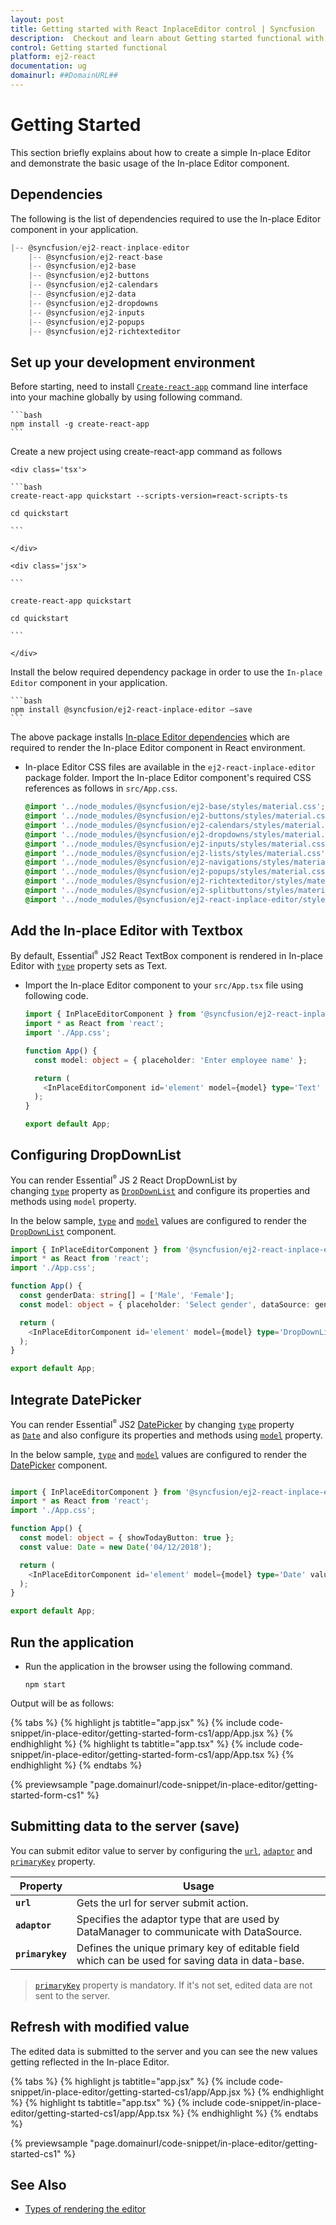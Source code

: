 ```yaml
---
layout: post
title: Getting started with React InplaceEditor control | Syncfusion
description:  Checkout and learn about Getting started functional with React Inplace editor component of Syncfusion Essential JS 2 and more details.
control: Getting started functional 
platform: ej2-react
documentation: ug
domainurl: ##DomainURL##
---
```


# Getting Started

This section briefly explains about how to create a simple In-place Editor and demonstrate the basic usage of the In-place Editor component.

## Dependencies

The following is the list of dependencies required to use the In-place Editor component in your application.

```javascript
|-- @syncfusion/ej2-react-inplace-editor
    |-- @syncfusion/ej2-react-base
    |-- @syncfusion/ej2-base
    |-- @syncfusion/ej2-buttons
    |-- @syncfusion/ej2-calendars
    |-- @syncfusion/ej2-data
    |-- @syncfusion/ej2-dropdowns
    |-- @syncfusion/ej2-inputs
    |-- @syncfusion/ej2-popups
    |-- @syncfusion/ej2-richtexteditor
```

## Set up your development environment

Before starting, need to install [`Create-react-app`](https://github.com/facebook/create-react-app) command line interface into your machine globally by using following command.

    ```bash
    npm install -g create-react-app
    ```

Create a new project using create-react-app command as follows

    <div class='tsx'>

    ```bash
    create-react-app quickstart --scripts-version=react-scripts-ts

    cd quickstart

    ```

    </div>

    <div class='jsx'>

    ```

    create-react-app quickstart

    cd quickstart

    ```

    </div>

Install the below required dependency package in order to use the `In-place Editor` component in your application.

    ```bash
    npm install @syncfusion/ej2-react-inplace-editor –save
    ```

The above package installs [In-place Editor dependencies](#dependencies) which are required to render the In-place Editor component in React environment.

* In-place Editor CSS files are available in the `ej2-react-inplace-editor` package folder. Import the In-place Editor component's required CSS references as follows in `src/App.css`.

    ```css
    @import '../node_modules/@syncfusion/ej2-base/styles/material.css';
    @import '../node_modules/@syncfusion/ej2-buttons/styles/material.css';
    @import '../node_modules/@syncfusion/ej2-calendars/styles/material.css';
    @import '../node_modules/@syncfusion/ej2-dropdowns/styles/material.css';
    @import '../node_modules/@syncfusion/ej2-inputs/styles/material.css';
    @import '../node_modules/@syncfusion/ej2-lists/styles/material.css';
    @import '../node_modules/@syncfusion/ej2-navigations/styles/material.css';
    @import '../node_modules/@syncfusion/ej2-popups/styles/material.css';
    @import '../node_modules/@syncfusion/ej2-richtexteditor/styles/material.css';
    @import '../node_modules/@syncfusion/ej2-splitbuttons/styles/material.css';
    @import '../node_modules/@syncfusion/ej2-react-inplace-editor/styles/material.css';
    ```

## Add the In-place Editor with Textbox

By default, Essential<sup style="font-size:70%">&reg;</sup> JS2 React TextBox component is rendered in In-place Editor with [`type`](https://ej2.syncfusion.com/react/documentation/api/inplace-editor/inputType/) property sets as Text.

* Import the In-place Editor component to your `src/App.tsx` file using following code.



    ```ts
    import { InPlaceEditorComponent } from '@syncfusion/ej2-react-inplace-editor';
    import * as React from 'react';
    import './App.css';

    function App() {
      const model: object = { placeholder: 'Enter employee name' };

      return (
        <InPlaceEditorComponent id='element' model={model} type='Text' value='Andrew'/>
      );
    }

    export default App;

    ```



## Configuring DropDownList

You can render Essential<sup style="font-size:70%">&reg;</sup> JS 2 React DropDownList by changing [`type`](https://ej2.syncfusion.com/react/documentation/api/inplace-editor/inputType/) property as [`DropDownList`](https://ej2.syncfusion.com/react/documentation/api/drop-down-list) and configure its properties and methods using `model` property.

In the below sample, [`type`](https://ej2.syncfusion.com/react/documentation/api/inplace-editor/inputType/) and [`model`](https://ej2.syncfusion.com/react/documentation/api/inplace-editor/#model) values are configured to render the [`DropDownList`](https://ej2.syncfusion.com/react/documentation/api/drop-down-list) component.



```ts
import { InPlaceEditorComponent } from '@syncfusion/ej2-react-inplace-editor';
import * as React from 'react';
import './App.css';

function App() {
  const genderData: string[] = ['Male', 'Female'];
  const model: object = { placeholder: 'Select gender', dataSource: genderData };

  return (
    <InPlaceEditorComponent id='element' model={model} type='DropDownList' mode='Inline'/>
  );
}

export default App;

```



## Integrate DatePicker

You can render Essential<sup style="font-size:70%">&reg;</sup> JS2 [DatePicker](https://ej2.syncfusion.com/react/documentation/api/datepicker/) by changing [`type`](https://ej2.syncfusion.com/react/documentation/api/inplace-editor/inputType/) property as [`Date`](https://ej2.syncfusion.com/react/documentation/api/inplace-editor/inputType/) and also configure its properties and methods using [`model`](https://ej2.syncfusion.com/react/documentation/api/inplace-editor/#model) property.

In the below sample, [`type`](https://ej2.syncfusion.com/react/documentation/api/inplace-editor/inputType/) and [`model`](https://ej2.syncfusion.com/react/documentation/api/inplace-editor/#model) values are configured to render the [DatePicker](https://ej2.syncfusion.com/react/documentation/api/datepicker) component.



```ts

import { InPlaceEditorComponent } from '@syncfusion/ej2-react-inplace-editor';
import * as React from 'react';
import './App.css';

function App() {
  const model: object = { showTodayButton: true };
  const value: Date = new Date('04/12/2018');

  return (
    <InPlaceEditorComponent id='element' model={model} type='Date' value={value}/>
  );
}

export default App;

```



## Run the application

* Run the application in the browser using the following command.

  ```
  npm start
  ```

Output will be as follows:

{% tabs %}
{% highlight js tabtitle="app.jsx" %}
{% include code-snippet/in-place-editor/getting-started-form-cs1/app/App.jsx %}
{% endhighlight %}
{% highlight ts tabtitle="app.tsx" %}
{% include code-snippet/in-place-editor/getting-started-form-cs1/app/App.tsx %}
{% endhighlight %}
{% endtabs %}

 {% previewsample "page.domainurl/code-snippet/in-place-editor/getting-started-form-cs1" %}

## Submitting data to the server (save)

You can submit editor value to server by configuring the [`url`](https://ej2.syncfusion.com/react/documentation/api/inplace-editor/#url), [`adaptor`](https://ej2.syncfusion.com/react/documentation/api/inplace-editor/adaptorType/) and [`primaryKey`](https://ej2.syncfusion.com/react/documentation/api/inplace-editor/#primarykey) property.

| Property   | Usage                                           |
|------------|---------------------------------------------------------|
| **`url`**        | Gets the url for server submit action.        |
| **`adaptor`**    | Specifies the adaptor type that are used by DataManager to communicate with DataSource.  |
| **`primarykey`** | Defines the unique primary key of editable field which can be used for saving data in data-base. |

> [`primaryKey`](https://ej2.syncfusion.com/react/documentation/api/inplace-editor/#primarykey) property is mandatory. If it's not set, edited data are not sent to the server.

## Refresh with modified value

The edited data is submitted to the server and you can see the new values getting reflected in the In-place Editor.

{% tabs %}
{% highlight js tabtitle="app.jsx" %}
{% include code-snippet/in-place-editor/getting-started-cs1/app/App.jsx %}
{% endhighlight %}
{% highlight ts tabtitle="app.tsx" %}
{% include code-snippet/in-place-editor/getting-started-cs1/app/App.tsx %}
{% endhighlight %}
{% endtabs %}

 {% previewsample "page.domainurl/code-snippet/in-place-editor/getting-started-cs1" %}

## See Also

* [Types of rendering the editor](./integration/)